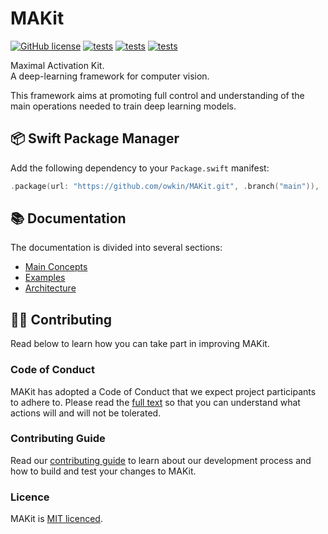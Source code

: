 
# MAKit

[![GitHub license](https://img.shields.io/badge/license-MIT-blue.svg)](LICENSE) 
[![tests](https://github.com/owkin/MAKit/actions/workflows/unit-tests.yml/badge.svg?branch=master)](
https://github.com/owkin/MAKit/actions/workflows/unit-tests.yml) 
[![tests](https://github.com/owkin/MAKit/actions/workflows/integration-tests.yml/badge.svg?branch=master)](
https://github.com/owkin/MAKit/actions/workflows/integration-tests.yml) 
[![tests](https://github.com/owkin/MAKit/actions/workflows/examples.yml/badge.svg?branch=master)](
https://github.com/owkin/MAKit/actions/workflows/examples.yml)

Maximal Activation Kit. \
A deep-learning framework for computer vision.

This framework aims at promoting full control and understanding of the main 
operations needed to train deep learning models. 

## 📦 Swift Package Manager

Add the following dependency to your `Package.swift` manifest:

```swift
.package(url: "https://github.com/owkin/MAKit.git", .branch("main")),
```

## 📚 Documentation

The documentation is divided into several sections: 

- [Main Concepts](Docs/Concepts/CONCEPTS.md)
- [Examples](Docs/Examples/EXAMPLES.md)
- [Architecture](Docs/Architecture/ARCHITECTURE.md)

## 👨‍💻 Contributing

Read below to learn how you can take part in improving MAKit.

### Code of Conduct

MAKit has adopted a Code of Conduct that we expect 
project participants to adhere to. 
Please read the [full text](Docs/Contributing/CODE_OF_CONDUCT.md)
so that you can understand what actions will and will not be tolerated.

### Contributing Guide

Read our [contributing guide](Docs/Contributing/CONTRIBUTING.md) 
to learn about our development process 
and how to build and test your changes to MAKit.

### Licence

MAKit is [MIT licenced](LICENSE).
